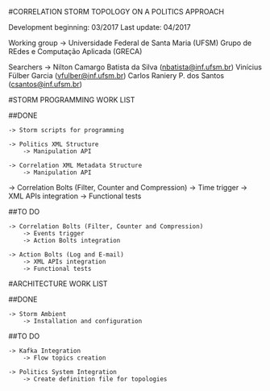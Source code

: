 #CORRELATION STORM TOPOLOGY ON A POLITICS APPROACH

Development beginning: 03/2017
Last update: 04/2017

Working group -> 
Universidade Federal de Santa Maria (UFSM)
Grupo de REdes e Computação Aplicada (GRECA)

Searchers ->
Nilton Camargo Batista da Silva (nbatista@inf.ufsm.br)
Vinícius Fülber Garcia (vfulber@inf.ufsm.br)
Carlos Raniery P. dos Santos (csantos@inf.ufsm.br)
           
<a name="storm-programming-work-list"></a>

#STORM PROGRAMMING WORK LIST

##DONE 

	-> Storm scripts for programming

	-> Politics XML Structure
		-> Manipulation API

	-> Correlation XML Metadata Structure
		-> Manipulation API

  -> Correlation Bolts (Filter, Counter and Compression)
    -> Time trigger
		-> XML APIs integration
		-> Functional tests

##TO DO

	-> Correlation Bolts (Filter, Counter and Compression)
		-> Events trigger
		-> Action Bolts integration

	-> Action Bolts (Log and E-mail)
		-> XML APIs integration
		-> Functional tests 

<a name="architecture-work-list"></a>

#ARCHITECTURE WORK LIST

##DONE

	-> Storm Ambient
		-> Installation and configuration

##TO DO

	-> Kafka Integration
		-> Flow topics creation

	-> Politics System Integration
		-> Create definition file for topologies
